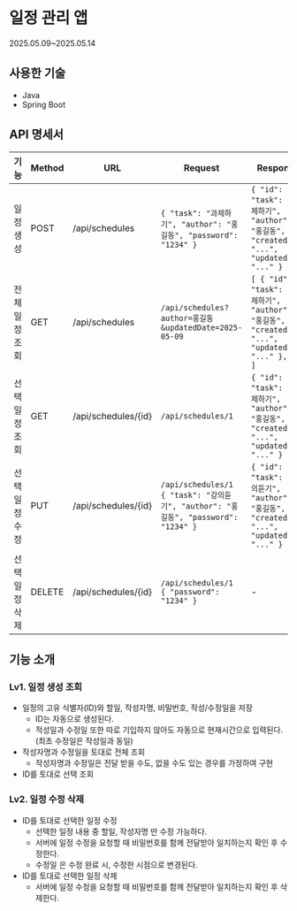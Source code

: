 # 일정 관리 앱
2025.05.09~2025.05.14


## 사용한 기술
- Java
- Spring Boot


## API 명세서
| 기능             | Method | URL                 | Request                                                                 | Response                                                                                     | Status Code  |
|------------------|--------|---------------------|-------------------------------------------------------------------------|----------------------------------------------------------------------------------------------|--------------|
| 일정 생성        | POST   | /api/schedules      | `{ "task": "과제하기", "author": "홍길동", "password": "1234" }`        | `{ "id": 1, "task": "과제하기", "author": "홍길동", "createdAt": "...", "updatedAt": "..." }` | 201 Created |
| 전체 일정 조회   | GET    | /api/schedules      | `/api/schedules?author=홍길동&updatedDate=2025-05-09`                   | `[ { "id": 1, "task": "과제하기", "author": "홍길동", "createdAt": "...", "updatedAt": "..." }, ... ]` | 200 OK |
| 선택 일정 조회   | GET    | /api/schedules/{id} | `/api/schedules/1`                                                     | `{ "id": 1, "task": "과제하기", "author": "홍길동", "createdAt": "...", "updatedAt": "..." }` | 	200 OK |
| 선택 일정 수정   | PUT    | /api/schedules/{id} | `/api/schedules/1`<br>`{ "task": "강의듣기", "author": "홍길동", "password": "1234" }` | `{ "id": 1, "task": "강의듣기", "author": "홍길동", "createdAt": "...", "updatedAt": "..." }` | 200 OK |
| 선택 일정 삭제   | DELETE | /api/schedules/{id} | `/api/schedules/1`<br>`{ "password": "1234" }`                          | -                                                                                            | 200 OK |


## 기능 소개
### Lv1. 일정 생성 조회
- 일정의 고유 식별자(ID)와 할일, 작성자명, 비밀번호, 작성/수정일을 저장
  - ID는 자동으로 생성된다.
  - 적성일과 수정일 또한 따로 기입하지 않아도 자동으로 현재시간으로 입력된다. (최초 수정일은 작성일과 동일)
- 작성자명과 수정일을 토대로 전체 조회
  - 작성자명과 수정일은 전달 받을 수도, 없을 수도 있는 경우를 가정하여 구현
- ID를 토대로 선택 조회

### Lv2. 일정 수정 삭제
- ID를 토대로 선택한 일정 수정
  - 선택한 일정 내용 중 할일, 작성자명 만 수정 가능하다.
  - 서버에 일정 수정을 요청할 때 비밀번호를 함께 전달받아 일치하는지 확인 후 수정한다.
  - 수정일 은 수정 완료 시, 수정한 시점으로 변경된다.
- ID를 토대로 선택한 일정 삭제
  - 서버에 일정 수정을 요청할 때 비밀번호를 함께 전달받아 일치하는지 확인 후 삭제한다.
